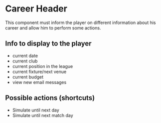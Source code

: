 # Career Header
This component must inform the player on different information about his career and allow him to perform some actions.

## Info to display to the player
- current date
- current club
- current position in the league
- current fixture/next venue
- current budget
- view new email messages

## Possible actions (shortcuts)
- Simulate until next day
- Simulate until next match day